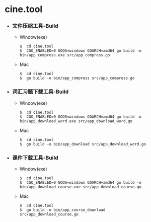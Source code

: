 # cine.tool
- ### 文件压缩工具-Build
   - Window(exe)
      ```
      $  cd cine.tool
      $  CGO_ENABLED=0 GOOS=windows GOARCH=amd64 go build -o bin/app_compress.exe src/app_compress.go
      ```
   - Mac
      ```
      $  cd cine.tool
      $  go build -o bin/app_compress src/app_compress.go
      ```
- ### 词汇习题下载工具-Build
   - Window(exe)
      ```
      $  cd cine.tool
      $  CGO_ENABLED=0 GOOS=windows GOARCH=amd64 go build -o bin/app_download_word.exe src/app_download_word.go
      ```
   - Mac
      ```
      $  cd cine.tool
      $  go build -o bin/app_download src/app_download_word.go
      ```
- ### 课件下载工具-Build
   - Window(exe)
      ```
      $  cd cine.tool
      $  CGO_ENABLED=0 GOOS=windows GOARCH=amd64 go build -o bin/app_download_course.exe src/app_download_course.go
      ```
   - Mac
      ```
      $  cd cine.tool
      $  go build -o bin/app_course_download src/app_download_course.go
      ```
